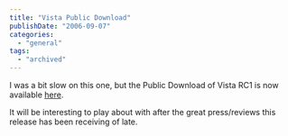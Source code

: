 ```yaml
---
title: "Vista Public Download"
publishDate: "2006-09-07"
categories: 
  - "general"
tags:
  - "archived"
---
```


I was a bit slow on this one, but the Public Download of Vista RC1 is now available [here](https://download.windowsvista.com/preview/rc1/en/download.htm).

It will be interesting to play about with after the great press/reviews this release has been receiving of late.
